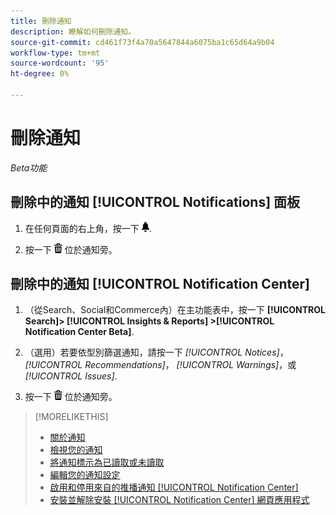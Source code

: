 ```yaml
---
title: 刪除通知
description: 瞭解如何刪除通知。
source-git-commit: cd461f73f4a70a5647844a6075ba1c65d64a9b04
workflow-type: tm+mt
source-wordcount: '95'
ht-degree: 0%

---
```


# 刪除通知

*Beta功能*

## 刪除中的通知 [!UICONTROL Notifications] 面板

1. 在任何頁面的右上角，按一下 ![通知](/help/search-social-commerce/assets/notifications-panel.png "通知").

1. 按一下 ![刪除](/help/search-social-commerce/assets/delete.png "刪除") 位於通知旁。

## 刪除中的通知 [!UICONTROL Notification Center]

1. （從Search、Social和Commerce內）在主功能表中，按一下 **[!UICONTROL Search]> [!UICONTROL Insights & Reports] >[!UICONTROL Notification Center Beta]**.

1. （選用）若要依型別篩選通知，請按一下 *[!UICONTROL Notices]*， *[!UICONTROL Recommendations]*， *[!UICONTROL Warnings]*，或 *[!UICONTROL Issues]*.

1. 按一下 ![刪除](/help/search-social-commerce/assets/delete.png "刪除")  位於通知旁。

>[!MORELIKETHIS]
>
>* [關於通知](/help/search-social-commerce/notifications/notification-about.md)
>* [檢視您的通知](notification-view.md)
>* [將通知標示為已讀取或未讀取](notification-mark-read-unread.md)
>* [編輯您的通知設定](notification-edit.md)
>* [啟用和停用來自的推播通知 [!UICONTROL Notification Center]](notifications-push-enable-disable.md)
>* [安裝並解除安裝 [!UICONTROL Notification Center] 網頁應用程式](notification-app-install-uninstall.md)

